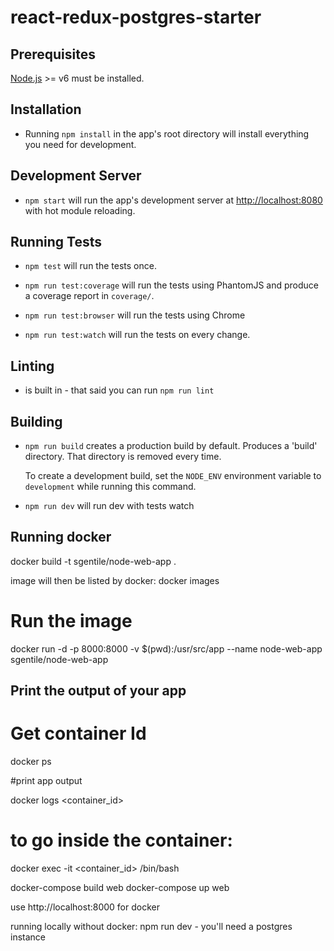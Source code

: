 # react-redux-postgres-starter

## Prerequisites

[Node.js](http://nodejs.org/) >= v6 must be installed.

## Installation

- Running `npm install` in the app's root directory will install everything you need for development.

## Development Server

- `npm start` will run the app's development server at [http://localhost:8080](http://localhost:8080) with hot module reloading.

## Running Tests

- `npm test` will run the tests once.  

- `npm run test:coverage` will run the tests using PhantomJS and produce a coverage report in `coverage/`.

- `npm run test:browser` will run the tests using Chrome

- `npm run test:watch` will run the tests on every change.

## Linting

- is built in - that said you can run `npm run lint`

## Building

- `npm run build` creates a production build by default.  Produces a 'build' directory.  That directory is removed every time.

   To create a development build, set the `NODE_ENV` environment variable to `development` while running this command.

- `npm run dev` will run dev with tests watch

## Running docker

docker build -t sgentile/node-web-app .

image will then be listed by docker:   docker images

# Run the image

docker run -d -p 8000:8000 -v $(pwd):/usr/src/app  --name node-web-app sgentile/node-web-app


## Print the output of your app

# Get container Id

docker ps

#print app output

docker logs <container_id>

# to go inside the container:

docker exec -it <container_id> /bin/bash


docker-compose build web
docker-compose up web

use http://localhost:8000 for docker

running locally without docker:  npm run dev - you'll need a postgres instance





